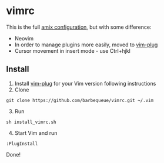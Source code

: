 # vimrc
This is the full [amix configuration](https://github.com/amix/vimrc), but with some difference:
* Neovim
* In order to manage plugins more easily, moved to [vim-plug](https://github.com/junegunn/vim-plug)
* Cursor movement in insert mode - use Ctrl+hjkl
## Install
1. Install [vim-plug](https://github.com/junegunn/vim-plug) for your Vim version following instructions
2. Clone
```
git clone https://github.com/barbequeue/vimrc.git ~/.vim
```
3. Run
```
sh install_vimrc.sh
```
4. Start Vim and run
```
:PlugInstall
```
Done!
